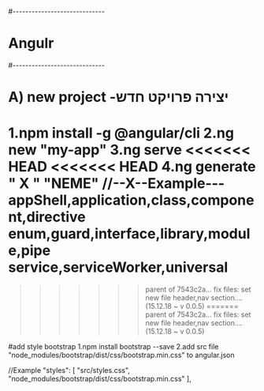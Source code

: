 
#-----------------------------
#           Angulr               
#-----------------------------
# A)  new project -יצירה פרויקט חדש
1.npm install -g @angular/cli
2.ng new "my-app"
3.ng serve
<<<<<<< HEAD
<<<<<<< HEAD
4.ng generate " X " "NEME"
//--X--Example---
      appShell,application,class,component,directive
      enum,guard,interface,library,module,pipe
      service,serviceWorker,universal
=======
>>>>>>> parent of 7543c2a...  fix files: set new file header,nav section.... (15.12.18 ~ v 0.0.5)
=======
>>>>>>> parent of 7543c2a...  fix files: set new file header,nav section.... (15.12.18 ~ v 0.0.5)

#add style bootstrap
1.npm install bootstrap --save
2.add src file
 "node_modules/bootstrap/dist/css/bootstrap.min.css" to angular.json 

//Example
 "styles": [
  "src/styles.css",
  "node_modules/bootstrap/dist/css/bootstrap.min.css"
],
   


